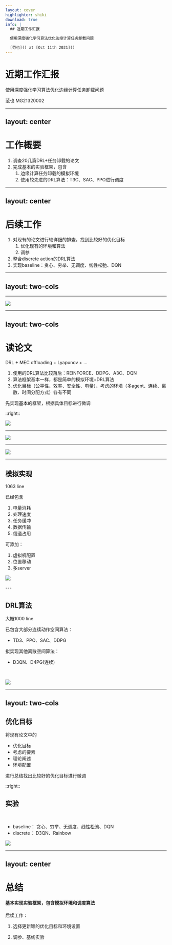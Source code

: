 ```yaml
---
layout: cover
highlighter: shiki
download: true
info: |
  ## 近期工作汇报

  使用深度强化学习算法优化边缘计算任务卸载问题

  [范也]() at [Oct 11th 2021]()
---
```


# 近期工作汇报

使用深度强化学习算法优化边缘计算任务卸载问题

<div class="uppercase text-sm tracking-widest">
范也 MG21320002
</div>

---
layout: center
---

# 工作概要
1. 调查20几篇DRL+任务卸载的论文
2. 完成基本的实验框架，包含
	1. 边缘计算任务卸载的模拟环境
	2. 使用较先进的DRL算法：T3C、SAC、PPO进行调度

---
layout: center
---

# 后续工作
1. 对现有的论文进行较详细的排查，找到比较好的优化目标
	1. 优化现有的环境和算法
	2. 调参
2. 整合discrete action的DRL算法
3. 实现baseline：贪心、穷举、无调度、线性松弛、DQN

---
layout: two-cols
---
<template v-slot:default>

## MEC offloading
1. 相对于云计算
2. 工厂、AR游戏...
3. 任务调度：最优化问题
	1. 传统方式、遗传算法
	2. 强化学习算法
4. $$
   \begin{array}{ll}
   \min _{(\mathbf{a})} & 电量 + 速度, \\
   \text { s.t. } & a_{i} \in\{0,1\}, \forall i \in \mathcal{M},
   \end{array}
   $$
</template>

<template v-slot:right>

![](/img/mec.png)

</template>

---

![](/img/frame.png)

---
layout: two-cols
---

# 读论文
DRL + MEC offloading + Lyapunov + ...
1. 使用的DRL算法比较落后：REINFORCE、DDPG、A3C、DQN
2. 算法框架基本一样，都是简单的模拟环境+DRL算法
3. 优化目标（公平性、效率、安全性、电量）、考虑的环境（多agent、连续、离散、时间分配方式）各有不同

先实现基本的框架，根据具体目标进行微调

::right::

![](/img/ddpg.png)

---

![](/img/methods.png)

---

![](/img/net.png)

---

## 模拟实现

<div class="grid grid-cols-[180px,180px,500px] gap-x-4">

<div>

1063 line

已经包含

1. 电量消耗
2. 处理速度
3. 任务缓冲
4. 数据传输
5. 信道占用

</div>

<div>

可添加：

1. 虚拟机配置
2. 位置移动
3. 多server

</div>

<div>

![](/img/battery.png)

</div>

</div>
---

<div class="grid grid-cols-[250px,5px,600px] gap-x-4">

<div>

## DRL算法

大概1000 line

  已包含大部分连续动作空间算法：
  - TD3、PPO、SAC、DDPG

  拟实现其他离散空间算法：
  - D3QN、D4PG(连续)

</div>

<div> </div>

<div>

<br/>


![](/img/survey.png)

</div>

</div>

---
layout: two-cols
---

## 优化目标

将现有论文中的
- 优化目标
- 考虑的要素 
- 理论阐述
- 环境配置

进行总结找出比较好的优化目标进行微调

::right::

## 实验

<br/>

- baseline：
  贪心、穷举、无调度、线性松弛、DQN
- discrete：
  D3QN、Rainbow

![](/img/tech.png)

---
layout: center
---

# 总结

#### 基本实现实验框架，包含模拟环境和调度算法

后续工作：

1. 选择更新颖的优化目标和环境设置

2. 调参、基线实验
